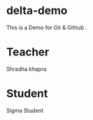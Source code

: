 # delta-demo
This is a Demo for Git &amp; Github .
# Teacher
Shradha khapra
# Student 
Sigma Student